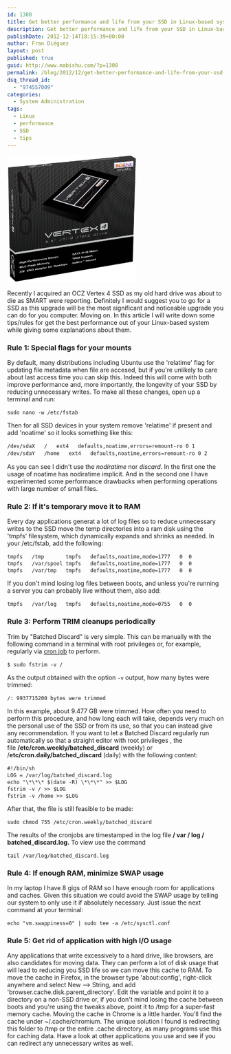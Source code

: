 ```yaml
---
id: 1308
title: Get better performance and life from your SSD in Linux-based systems
description: Get better performance and life from your SSD in Linux-based systems
publishDate: 2012-12-14T18:15:39+00:00
author: Fran Diéguez
layout: post
published: true
guid: http://www.mabishu.com/?p=1308
permalink: /blog/2012/12/get-better-performance-and-life-from-your-ssd-in-linux-based-systems/
dsq_thread_id:
  - "974557009"
categories:
  - System Administration
tags:
  - Linux
  - performance
  - SSD
  - tips
---
```


<img alt="OCZ Vertex 4" src="./ocz-vertex-4-256gb-ssd-sata-iii-3-6gbps-120k-max-iops-adapt_MLA-F-3249716722_102012.jpg" style="max-width: 300px" />

Recently I acquired an OCZ Vertex 4 SSD as my old hard drive was about to die as SMART were reporting. Definitely I would suggest you to go for a SSD as this upgrade will be the most significant and noticeable upgrade you can do for you computer. Moving on. In this article I will write down some tips/rules for get the best performance out of your Linux-based system while giving some explanations about them.

### Rule 1: Special flags for your mounts

By default, many distributions including Ubuntu use the 'relatime' flag for updating file metadata when file are accesed, but if you're unlikely to care about last access time you can skip this. Indeed this will come with both improve performance and, more importantly, the longevity of your SSD by reducing unnecessary writes. To make all these changes, open up a terminal and run:

```
sudo nano -w /etc/fstab
```

Then for all SSD devices in your system remove 'relatime' if present and add 'noatime' so it looks something like this:

```bash
/dev/sdaX   /   ext4   defaults,noatime,errors=remount-ro 0 1
/dev/sdaY   /home   ext4   defaults,noatime,errors=remount-ro 0 2
```

As you can see I didn't use the _nodiratime_ nor _discard_. In the first one the usage of noatime has nodiratime implicit. And in the second one I have experimented some performance drawbacks when performing operations with large number of small files.

### Rule 2: If it's temporary move it to RAM

Every day applications generat a lot of log files so to reduce unnecessary writes to the SSD move the temp directories into a ram disk using the 'tmpfs' filesystem, which dynamically expands and shrinks as needed. In your /etc/fstab, add the following:

```
tmpfs   /tmp       tmpfs   defaults,noatime,mode=1777   0  0
tmpfs   /var/spool tmpfs   defaults,noatime,mode=1777   0  0
tmpfs   /var/tmp   tmpfs   defaults,noatime,mode=1777   0  0
```

If you don't mind losing log files between boots, and unless you're running a server you can probably live without them, also add:

```
tmpfs   /var/log   tmpfs   defaults,noatime,mode=0755   0  0
```
### Rule 3: Perform TRIM cleanups periodically

Trim by "Batched Discard" is very simple. This can be manually with the following command in a terminal with root privileges or, for example, regularly via <a href="http://en.wikipedia.org/wiki/Cron">cron job</a> to perform.

```
$ sudo fstrim -v /
```

As the output obtained with the option `-v` output, how many bytes were trimmed:

```
/: 9937715200 bytes were trimmed
```

In this example, about 9.477 GB were trimmed. How often you need to perform this procedure, and how long each will take, depends very much on the personal use of the SSD or from its use, so that you can instead give any recommendation. If you want to let a Batched Discard regularly run automatically so that a straight editor with root privileges , the file **/etc/cron.weekly/batched_discard** (weekly) or /**etc/cron.daily/batched_discard** (daily) with the following content:

```
#!/bin/sh
LOG = /var/log/batched_discard.log
echo "\*\*\* $(date -R) \*\*\*" >> $LOG
fstrim -v / >> $LOG
fstrim -v /home >> $LOG
```

After that, the file is still feasible to be made:

```
sudo chmod 755 /etc/cron.weekly/batched_discard
```

The results of the cronjobs are timestamped in the log file **/ var / log / batched_discard.log.** To view use the command

```
tail /var/log/batched_discard.log
```

### Rule 4: If enough RAM, minimize SWAP usage

In my laptop I have 8 gigs of RAM so I have enough room for applications and caches. Given this situation we could avoid the SWAP usage by telling our system to only use it if absolutely necessary. Just issue the next command at your terminal:

```
echo "vm.swappiness=0" | sudo tee -a /etc/sysctl.conf
```

### Rule 5: Get rid of application with high I/O usage

Any applications that write excessively to a hard drive, like browsers, are also candidates for moving data. They can perform a lot of disk usage that will lead to reducing you SSD life so we can move this cache to RAM. To move the cache in Firefox, in the browser type 'about:config', right-click anywhere and select New --> String, and add 'browser.cache.disk.parent_directory'. Edit the variable and point it to a directory on a non-SSD drive or, if you don't mind losing the cache between boots and you're using the tweaks above, point it to /tmp for a super-fast memory cache. Moving the cache in Chrome is a little harder. You'll find the cache under ~/.cache/chromium. The unique solution I found is redirecting this folder to /tmp or the entire .cache directory, as many programs use this for caching data. Have a look at other applications you use and see if you can redirect any unnecessary writes as well.
